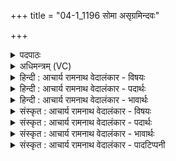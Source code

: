 +++
title = "04-1_1196 सोमा असृग्रमिन्दवः"

+++
<details><summary>पदपाठः</summary>

सो꣡माः꣢꣯। अ꣣सृग्रम्। इ꣡न्द꣢꣯वः। सु꣣ताः꣢। ऋ꣣त꣡स्य꣢। धा꣡र꣢꣯या। इ꣡न्द्रा꣢꣯य। म꣡धु꣢꣯मत्तमाः। ११९६।
</details>

<details><summary>अधिमन्त्रम् (VC)</summary>

- पवमानः सोमः
- असितः काश्यपो देवलो वा
- गायत्री
- षड्जः
</details>

<details><summary>हिन्दी : आचार्य रामनाथ वेदालंकार - विषयः</summary>

प्रारम्भ में ब्रह्मानन्द-रसों का वर्णन करते हैं।
</details>

<details><summary>हिन्दी : आचार्य रामनाथ वेदालंकार - पदार्थः</summary>

पदार्थान्वयभाषाः -  (सुताः)रिसाये हुए, (इन्दवः)भिगोनेवाले, (मधुमत्तमाः)अतिशय मधुर(सोमाः)परमानन्द-रस(ऋतस्य)सत्य की(धारया)धारा के साथ(इन्द्राय)जीवात्मा के लिए(असृग्रम्)छोड़े जा रहे हैं ॥१॥
</details>

<details><summary>हिन्दी : आचार्य रामनाथ वेदालंकार - भावार्थः</summary>

भावार्थभाषाः -  ब्रह्मानन्द में डूबा हुआ ही मनुष्य उसकी मधुरता का अनुभव कर सकता है ॥१॥
</details>

<details><summary>संस्कृत : आचार्य रामनाथ वेदालंकार - विषयः</summary>

तत्रादौ ब्रह्मानन्दरसान् वर्णयति।
</details>

<details><summary>संस्कृत : आचार्य रामनाथ वेदालंकार - पदार्थः</summary>

पदार्थान्वयभाषाः -  (सुताः)अभिषुताः, (इन्दवः)क्लेदकाः, (मधुमत्तमाः)मधुरतमाः(सोमाः)परमानन्दरसाः(ऋतस्य)सत्यस्य(धारया)प्रवाहसन्तत्या(इन्द्राय)जीवात्मने(असृग्रम्)सृज्यन्ते ॥१॥
</details>

<details><summary>संस्कृत : आचार्य रामनाथ वेदालंकार - भावार्थः</summary>

भावार्थभाषाः -  ब्रह्मान्दे निमग्न एव जनस्तन्माधुर्यमनुभवितुं शक्नोति ॥१॥
</details>

<details><summary>संस्कृत : आचार्य रामनाथ वेदालंकार - पादटिप्पनी</summary>

टिप्पणी:   १.ऋ० ९।१२।१,‘धारया’इत्यत्र ‘साद॑ने’।
</details>